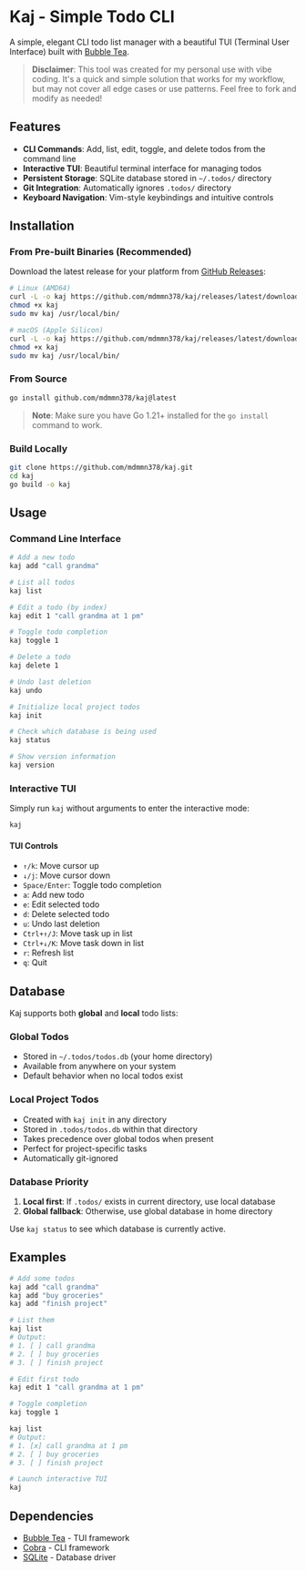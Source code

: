 # Kaj - Simple Todo CLI

A simple, elegant CLI todo list manager with a beautiful TUI (Terminal User Interface) built with [Bubble Tea](https://github.com/charmbracelet/bubbletea).

> **Disclaimer**: This tool was created for my personal use with vibe coding. It's a quick and simple solution that works for my workflow, but may not cover all edge cases or use patterns. Feel free to fork and modify as needed!

## Features

- **CLI Commands**: Add, list, edit, toggle, and delete todos from the command line
- **Interactive TUI**: Beautiful terminal interface for managing todos
- **Persistent Storage**: SQLite database stored in `~/.todos/` directory
- **Git Integration**: Automatically ignores `.todos/` directory
- **Keyboard Navigation**: Vim-style keybindings and intuitive controls

## Installation

### From Pre-built Binaries (Recommended)

Download the latest release for your platform from [GitHub Releases](https://github.com/mdmmn378/kaj/releases):

```bash
# Linux (AMD64)
curl -L -o kaj https://github.com/mdmmn378/kaj/releases/latest/download/kaj-linux-amd64
chmod +x kaj
sudo mv kaj /usr/local/bin/

# macOS (Apple Silicon)
curl -L -o kaj https://github.com/mdmmn378/kaj/releases/latest/download/kaj-darwin-arm64
chmod +x kaj
sudo mv kaj /usr/local/bin/
```

### From Source

```bash
go install github.com/mdmmn378/kaj@latest
```

> **Note**: Make sure you have Go 1.21+ installed for the `go install` command to work.

### Build Locally

```bash
git clone https://github.com/mdmmn378/kaj.git
cd kaj
go build -o kaj
```

## Usage

### Command Line Interface

```bash
# Add a new todo
kaj add "call grandma"

# List all todos
kaj list

# Edit a todo (by index)
kaj edit 1 "call grandma at 1 pm"

# Toggle todo completion
kaj toggle 1

# Delete a todo
kaj delete 1

# Undo last deletion
kaj undo

# Initialize local project todos
kaj init

# Check which database is being used
kaj status

# Show version information
kaj version
```

### Interactive TUI

Simply run `kaj` without arguments to enter the interactive mode:

```bash
kaj
```

#### TUI Controls

- `↑/k`: Move cursor up
- `↓/j`: Move cursor down
- `Space/Enter`: Toggle todo completion
- `a`: Add new todo
- `e`: Edit selected todo
- `d`: Delete selected todo
- `u`: Undo last deletion
- `Ctrl+↑/J`: Move task up in list
- `Ctrl+↓/K`: Move task down in list
- `r`: Refresh list
- `q`: Quit

## Database

Kaj supports both **global** and **local** todo lists:

### Global Todos

- Stored in `~/.todos/todos.db` (your home directory)
- Available from anywhere on your system
- Default behavior when no local todos exist

### Local Project Todos

- Created with `kaj init` in any directory
- Stored in `.todos/todos.db` within that directory
- Takes precedence over global todos when present
- Perfect for project-specific tasks
- Automatically git-ignored

### Database Priority

1. **Local first**: If `.todos/` exists in current directory, use local database
2. **Global fallback**: Otherwise, use global database in home directory

Use `kaj status` to see which database is currently active.

## Examples

```bash
# Add some todos
kaj add "call grandma"
kaj add "buy groceries"
kaj add "finish project"

# List them
kaj list
# Output:
# 1. [ ] call grandma
# 2. [ ] buy groceries
# 3. [ ] finish project

# Edit first todo
kaj edit 1 "call grandma at 1 pm"

# Toggle completion
kaj toggle 1

kaj list
# Output:
# 1. [x] call grandma at 1 pm
# 2. [ ] buy groceries
# 3. [ ] finish project

# Launch interactive TUI
kaj
```

## Dependencies

- [Bubble Tea](https://github.com/charmbracelet/bubbletea) - TUI framework
- [Cobra](https://github.com/spf13/cobra) - CLI framework
- [SQLite](https://github.com/mattn/go-sqlite3) - Database driver
